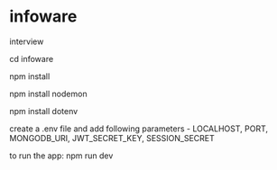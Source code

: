 # infoware
interview

cd infoware

npm install

npm install nodemon

npm install dotenv

create a .env file and add following parameters - LOCALHOST, PORT, MONGODB_URI, JWT_SECRET_KEY, SESSION_SECRET

to run the app: npm run dev

